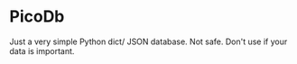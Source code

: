 # PicoDb

Just a very simple Python dict/ JSON database. Not safe. Don't use if your data is important.
